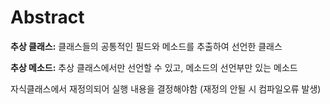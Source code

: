 # Abstract

**추상 클래스:** 클래스들의 공통적인 필드와 메소드를 추출하여 선언한 클래스

**추상 메소드:** 추상 클래스에서만 선언할 수 있고, 메소드의 선언부만 있는 메소드

자식클래스에서 재정의되어 실행 내용을 결정해야함 (재정의 안될 시 컴파일오류 발생)
